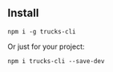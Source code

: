 ## Install

```
npm i -g trucks-cli
```

Or just for your project:

```
npm i trucks-cli --save-dev
```

